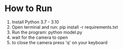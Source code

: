 # How to Run

1. Install Python 3.7 - 3.10
2. Open terminal and run:
   pip install -r requirements.txt
3. Run the program:
   python model.py
4. wait for the camera to open
5. to close the camera press 'q' on your keyboard
